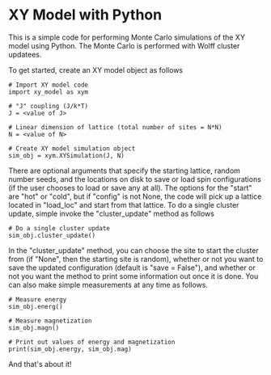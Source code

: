 # XY Model with Python

This is a simple code for performing Monte Carlo simulations of the XY model using Python. The Monte Carlo is performed with Wolff cluster updatees. 

To get started, create an XY model object as follows
 ```
 # Import XY model code
 import xy_model as xym
 
 # "J" coupling (J/k*T)
 J = <value of J>
 
 # Linear dimension of lattice (total number of sites = N*N)
 N = <value of N>
 
 # Create XY model simulation object
 sim_obj = xym.XYSimulation(J, N)
 ```
There are optional arguments that specify the starting lattice, random number seeds, and the locations on disk to save or load spin configurations (if the user chooses to load or save any at all). The options for the "start" are "hot" or "cold", but if "config" is not None, the code will pick up a lattice located in "load_loc" and start from that lattice. To do a single cluster update, simple invoke the "cluster_update" method as follows
```
# Do a single cluster update
sim_obj.cluster_update()
```
In the "cluster_update" method, you can choose the site to start the cluster from (if "None", then the starting site is random), whether or not you want to save the updated configuration (default is "save = False"), and whether or not you want the method to print some information out once it is done. You can also make simple measurements at any time as follows.
```
# Measure energy
sim_obj.energ()

# Measure magnetization
sim_obj.magn()

# Print out values of energy and magnetization
print(sim_obj.energy, sim_obj.mag)
```
And that's about it! 
